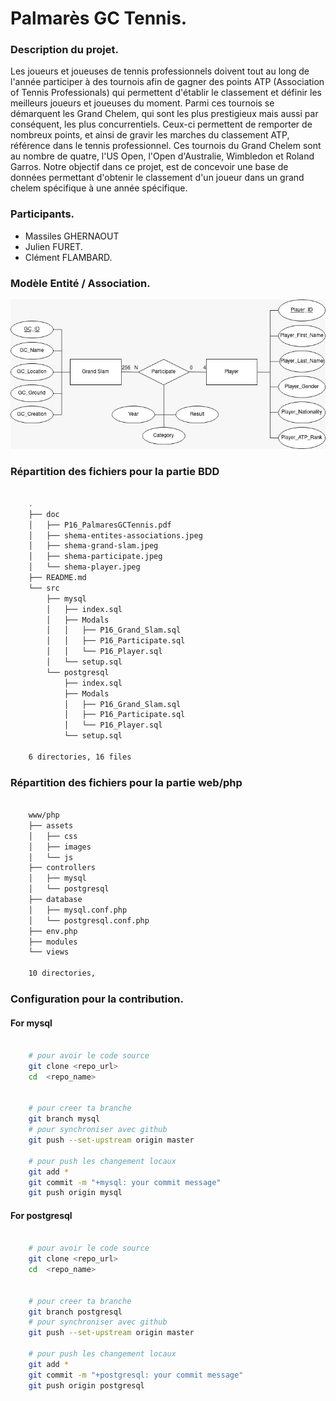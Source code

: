# Palmarès GC Tennis.


### Description du projet.

Les joueurs et joueuses de tennis professionnels doivent tout au long de l'année participer à des tournois afin de gagner des points ATP (Association of Tennis Professionals) qui permettent d'établir le classement et définir les meilleurs joueurs et joueuses du moment.
Parmi ces tournois se démarquent les Grand Chelem, qui sont les plus prestigieux mais aussi par conséquent, les plus concurrentiels. Ceux-ci permettent de remporter de nombreux points, et ainsi de gravir les marches du classement ATP, référence dans le tennis professionnel. Ces tournois du Grand Chelem sont au nombre de quatre, l'US Open, l'Open d'Australie, Wimbledon et Roland Garros.
Notre objectif dans ce projet, est de concevoir une base de données permettant d'obtenir le classement d'un joueur dans un grand chelem spécifique à une année spécifique.



### Participants.

- Massiles GHERNAOUT
- Julien FURET.
- Clément FLAMBARD.



### Modèle Entité / Association.
![image](./doc/shema-entites-associations.jpeg)



### Répartition des fichiers pour la partie BDD

``` Bash

    .
    ├── doc
    │   ├── P16_PalmaresGCTennis.pdf
    │   ├── shema-entites-associations.jpeg
    │   ├── shema-grand-slam.jpeg
    │   ├── shema-participate.jpeg
    │   └── shema-player.jpeg
    ├── README.md
    └── src
        ├── mysql
        │   ├── index.sql
        │   ├── Modals
        │   │   ├── P16_Grand_Slam.sql
        │   │   ├── P16_Participate.sql
        │   │   └── P16_Player.sql
        │   └── setup.sql
        └── postgresql
            ├── index.sql
            ├── Modals
            │   ├── P16_Grand_Slam.sql
            │   ├── P16_Participate.sql
            │   └── P16_Player.sql
            └── setup.sql

    6 directories, 16 files

```

### Répartition des fichiers pour la partie web/php

```BASH

    www/php
    ├── assets
    │   ├── css
    │   ├── images
    │   └── js
    ├── controllers
    │   ├── mysql
    │   └── postgresql
    ├── database
    │   ├── mysql.conf.php
    │   └── postgresql.conf.php
    ├── env.php
    ├── modules
    └── views

    10 directories, 

```




### Configuration pour la contribution.

#### For mysql
```Bash

    # pour avoir le code source
    git clone <repo_url>
    cd  <repo_name>


    # pour creer ta branche
    git branch mysql
    # pour synchroniser avec github
    git push --set-upstream origin master

    # pour push les changement locaux
    git add *
    git commit -m "+mysql: your commit message"
    git push origin mysql

```


#### For postgresql
```Bash

    # pour avoir le code source
    git clone <repo_url>
    cd  <repo_name>


    # pour creer ta branche
    git branch postgresql
    # pour synchroniser avec github
    git push --set-upstream origin master

    # pour push les changement locaux
    git add *
    git commit -m "+postgresql: your commit message"
    git push origin postgresql
    
```
